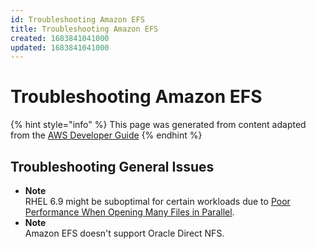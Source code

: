```yaml
---
id: Troubleshooting Amazon EFS
title: Troubleshooting Amazon EFS
created: 1683841041000
updated: 1683841041000
---
```

# Troubleshooting Amazon EFS

{% hint style="info" %}
This page was generated from content adapted from the [AWS Developer Guide](https://github.com/awsdocs/amazon-efs-user-guide.git)
{% endhint %}

## Troubleshooting General Issues

- **Note**  
RHEL 6\.9 might be suboptimal for certain workloads due to [Poor Performance When Opening Many Files in Parallel](#open-close-operations-serialized)\.
- **Note**  
Amazon EFS doesn't support Oracle Direct NFS\.

